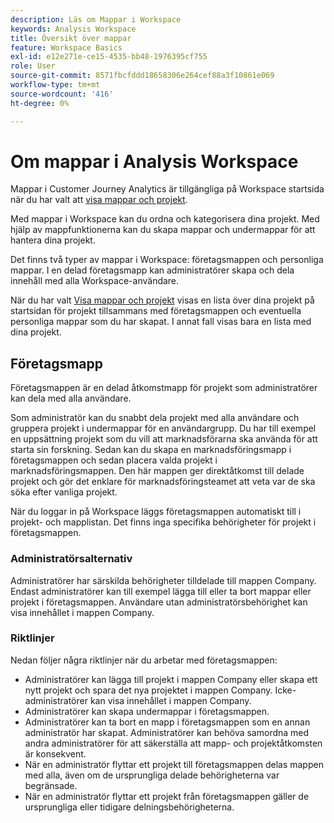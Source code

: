 ```yaml
---
description: Läs om Mappar i Workspace
keywords: Analysis Workspace
title: Översikt över mappar
feature: Workspace Basics
exl-id: e12e271e-ce15-4535-bb48-1976395cf755
role: User
source-git-commit: 8571fbcfddd18658306e264cef88a3f10861e069
workflow-type: tm+mt
source-wordcount: '416'
ht-degree: 0%

---
```


# Om mappar i Analysis Workspace

Mappar i Customer Journey Analytics är tillgängliga på Workspace startsida när du har valt att [visa mappar och projekt](../freeform-overview.md#show-selector).

Med mappar i Workspace kan du ordna och kategorisera dina projekt. Med hjälp av mappfunktionerna kan du skapa mappar och undermappar för att hantera dina projekt.

Det finns två typer av mappar i Workspace: företagsmappen och personliga mappar. I en delad företagsmapp kan administratörer skapa och dela innehåll med alla Workspace-användare.

När du har valt [Visa mappar och projekt](../freeform-overview.md#show-selector) visas en lista över dina projekt på startsidan för projekt tillsammans med företagsmappen och eventuella personliga mappar som du har skapat. I annat fall visas bara en lista med dina projekt.


## Företagsmapp

Företagsmappen är en delad åtkomstmapp för projekt som administratörer kan dela med alla användare.

Som administratör kan du snabbt dela projekt med alla användare och gruppera projekt i undermappar för en användargrupp. Du har till exempel en uppsättning projekt som du vill att marknadsförarna ska använda för att starta sin forskning. Sedan kan du skapa en marknadsföringsmapp i företagsmappen och sedan placera valda projekt i marknadsföringsmappen. Den här mappen ger direktåtkomst till delade projekt och gör det enklare för marknadsföringsteamet att veta var de ska söka efter vanliga projekt.

När du loggar in på Workspace läggs företagsmappen automatiskt till i projekt- och mapplistan. Det finns inga specifika behörigheter för projekt i företagsmappen.

### Administratörsalternativ

Administratörer har särskilda behörigheter tilldelade till mappen Company. Endast administratörer kan till exempel lägga till eller ta bort mappar eller projekt i företagsmappen. Användare utan administratörsbehörighet kan visa innehållet i mappen Company.

<!--
![The Projects page showing the admin options.](/help/analysis-workspace/build-workspace-project/assets/admin-options.png)

Non-Admins have limited options.

![The Projects page showing the non-admin options for folders.](/help/analysis-workspace/build-workspace-project/assets/non-admin-folder-options.png)

-->

### Riktlinjer

Nedan följer några riktlinjer när du arbetar med företagsmappen:

- Administratörer kan lägga till projekt i mappen Company eller skapa ett nytt projekt och spara det nya projektet i mappen Company. Icke-administratörer kan visa innehållet i mappen Company.
- Administratörer kan skapa undermappar i företagsmappen.
- Administratörer kan ta bort en mapp i företagsmappen som en annan administratör har skapat. Administratörer kan behöva samordna med andra administratörer för att säkerställa att mapp- och projektåtkomsten är konsekvent.
- När en administratör flyttar ett projekt till företagsmappen delas mappen med alla, även om de ursprungliga delade behörigheterna var begränsade.
- När en administratör flyttar ett projekt från företagsmappen gäller de ursprungliga eller tidigare delningsbehörigheterna.
